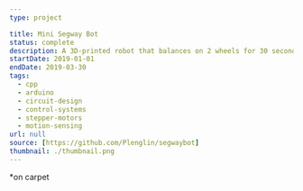 ```yaml
---
type: project

title: Mini Segway Bot
status: complete
description: A 3D-printed robot that balances on 2 wheels for 30 seconds*
startDate: 2019-01-01
endDate: 2019-03-30
tags:
  - cpp
  - arduino
  - circuit-design
  - control-systems
  - stepper-motors
  - motion-sensing
url: null
source: [https://github.com/Plenglin/segwaybot]
thumbnail: ./thumbnail.png
---
```


\*on carpet
